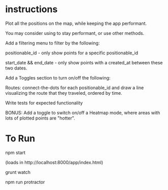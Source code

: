 # instructions
Plot all the positions on the map, while keeping the app performant.

You may consider using <canvas> to stay performant, or use other methods.

Add a filtering menu to filter by the following:

positionable_id - only show points for a specific positionable_id

start_date && end_date - only show points with a created_at between these two dates.

Add a Toggles section to turn on/off the following:

Routes: connect-the-dots for each positionable_id and draw a line visualizing the route that they traveled, ordered by time.

Write tests for expected functionality

BONUS: Add a toggle to switch on/off a Heatmap mode, where areas with lots of plotted points are "hotter".

# To Run

npm start

(loads in http://localhost:8000/app/index.html)

grunt watch

npm run protractor
